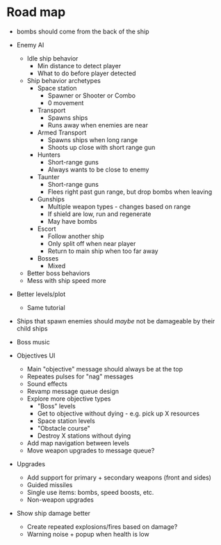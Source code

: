 # Road map

- bombs should come from the back of the ship

- Enemy AI

  - Idle ship behavior
    - Min distance to detect player
    - What to do before player detected
  - Ship behavior archetypes
    - Space station
      - Spawner or Shooter or Combo
      - 0 movement
    - Transport
      - Spawns ships
      - Runs away when enemies are near
    - Armed Transport
      - Spawns ships when long range
      - Shoots up close with short range gun
    - Hunters
      - Short-range guns
      - Always wants to be close to enemy
    - Taunter
      - Short-range guns
      - Flees right past gun range, but drop bombs when leaving
    - Gunships
      - Multiple weapon types - changes based on range
      - If shield are low, run and regenerate
      - May have bombs
    - Escort
      - Follow another ship
      - Only split off when near player
      - Return to main ship when too far away
    - Bosses
      - Mixed
  - Better boss behaviors
  - Mess with ship speed more

- Better levels/plot

  - Same tutorial

- Ships that spawn enemies should _maybe_ not be damageable by their child ships

- Boss music

- Objectives UI

  - Main "objective" message should always be at the top
  - Repeates pulses for "nag" messages
  - Sound effects
  - Revamp message queue design
  - Explore more objective types
    - "Boss" levels
    - Get to objective without dying - e.g. pick up X resources
    - Space station levels
    - "Obstacle course"
    - Destroy X stations without dying
  - Add map navigation between levels
  - Move weapon upgrades to message queue?

- Upgrades
  - Add support for primary + secondary weapons (front and sides)
  - Guided missiles
  - Single use items: bombs, speed boosts, etc.
  - Non-weapon upgrades
- Show ship damage better
  - Create repeated explosions/fires based on damage?
  - Warning noise + popup when health is low
